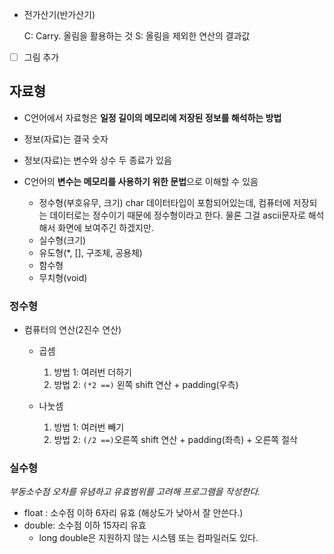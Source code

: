 
- 전가산기(반가산기)

  C: Carry. 올림을 활용하는 것
  S: 올림을 제외한 연산의 결과값

- [ ] 그림 추가



## 자료형

- C언어에서 자료형은 **일정 길이의 메모리에 저장된 정보를 해석하는 방법**
- 정보(자료)는 결국 숫자
- 정보(자료)는 변수와 상수 두 종료가 있음
- C언어의 **변수는 메모리를 사용하기 위한 문법**으로 이해할 수 있음

  - 정수형(부호유무, 크기)
    char 데이터타입이 포함되어있는데, 컴퓨터에 저장되는 데이터로는 정수이기 때문에 정수형이라고
    한다. 물론 그걸 ascii문자로 해석해서 화면에 보여주긴 하겠지만.
  - 실수형(크기)
  - 유도형(*, [], 구조체, 공용체)
  - 함수형
  - 무치형(void)

### 정수형

- 컴퓨터의 연산(2진수 연산)

  - 곱셈
    1. 방법 1: 여러번 더하기
    2. 방법 2: `(*2 ==)` 왼쪽 shift 연산 + padding(우측)

  - 나눗셈
    1. 방법 1: 여러번 빼기
    2. 방법 2: `(/2 ==)`오른쪽 shift 연산 + padding(좌측) + 오른쪽 절삭

### 실수형

_부동소수점 오차를 유념하고 유효범위를 고려해 프로그램을 작성한다._

- float : 소수점 이하  6자리 유효 (해상도가 낮아서 잘 안쓴다.)
- double: 소수점 이하 15자리 유효
  - long double은 지원하지 않는 시스템 또는 컴파일러도 있다.






